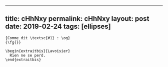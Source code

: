 ---
 title: cHhNxy
 permalink: cHhNxy
 layout: post
 date: 2019-02-24
 tags: [ellipses]
 ---

```latex\newenvironment{extraitbis}[1]
{Comme dit \textsc{#1} : \og}
{\fg{}}

\begin{extraitbis}{Lavoisier}
  Rien ne se perd.
\end{extraitbis}
```